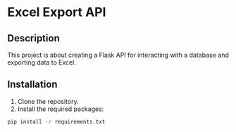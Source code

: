 # Excel Export API

## Description

This project is about creating a Flask API for interacting with a database and exporting data to Excel.

## Installation

1. Clone the repository.
2. Install the required packages:

```bash
pip install -r requirements.txt
